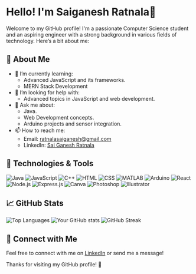 # Hello! I'm Saiganesh Ratnala👋

Welcome to my GitHub profile! I'm a passionate Computer Science student and an aspiring engineer with a strong background in various fields of technology. Here’s a bit about me:

## 🚀 About Me
- 🌱 I’m currently learning:
  - Advanced JavaScript and its frameworks.
  - MERN Stack Development
- 🤔 I’m looking for help with:
  - Advanced topics in JavaScript and web development.
- 💬 Ask me about:
  - Java.
  - Web Development concepts.
  - Arduino projects and sensor integration.
- 📫 How to reach me:
  - Email: [ratnalasaiganesh@gmail.com](mailto:ratnalasaiganesh@gmail.com)
  - LinkedIn: [Sai Ganesh Ratnala](https://www.linkedin.com/in/ratnala-saiganesh/)

## 🔧 Technologies & Tools
<p>
 <img src="https://img.shields.io/badge/Java-007396?style=flat&logo=java&logoColor=white" alt="Java" />
  <img src="https://img.shields.io/badge/JavaScript-F7DF1E?style=flat&logo=javascript&logoColor=black" alt="JavaScript" />
  <img src="https://img.shields.io/badge/C%2B%2B-F34B7F?style=flat&logo=c%2B%2B&logoColor=white" alt="C++" />
  <img src="https://img.shields.io/badge/HTML-E34F26?style=flat&logo=html5&logoColor=white" alt="HTML" />
  <img src="https://img.shields.io/badge/CSS-1572B6?style=flat&logo=css3&logoColor=white" alt="CSS" />
  <img src="https://img.shields.io/badge/MATLAB-E0E0E0?style=flat&logo=matlab&logoColor=black" alt="MATLAB" />
  <img src="https://img.shields.io/badge/Arduino-00979D?style=flat&logo=arduino&logoColor=white" alt="Arduino" />
  <img src="https://img.shields.io/badge/React-61DAFB?style=flat&logo=react&logoColor=black" alt="React" />
  <img src="https://img.shields.io/badge/Node.js-339933?style=flat&logo=node.js&logoColor=white" alt="Node.js" />
  <img src="https://img.shields.io/badge/Express.js-000000?style=flat&logo=express&logoColor=white" alt="Express.js" />
  <img src="https://img.shields.io/badge/Canva-00C4CC?style=flat&logo=canva&logoColor=white" alt="Canva" />
  <img src="https://img.shields.io/badge/Photoshop-31A8FF?style=flat&logo=adobe-photoshop&logoColor=white" alt="Photoshop" />
  <img src="https://img.shields.io/badge/Illustrator-FF9A00?style=flat&logo=adobe-illustrator&logoColor=white" alt="Illustrator" />
</p>

## 📈 GitHub Stats

<p>
  <img src="https://github-readme-stats.vercel.app/api/top-langs/?username=saiganesh1976&layout=compact&hide_title=true&theme=white" alt="Top Languages">
  <img src="https://github-readme-stats.vercel.app/api?username=saiganesh1976&show_icons=true&hide_title=true&count_private=true&hide=prs&hide_border=true&theme=white" alt="Your GitHub stats">
  <img src="https://github-readme-streak-stats.herokuapp.com/?user=saiganesh1976&theme=white" alt="GitHub Streak">
</p>



## 🤝 Connect with Me
Feel free to connect with me on [LinkedIn](https://www.linkedin.com/in/ratnala-saiganesh/) or send me a message!

Thanks for visiting my GitHub profile! 🚀
